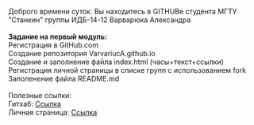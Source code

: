 Доброго времени суток. Вы находитесь в GITHUBе студента МГТУ "Станкин" группы ИДБ-14-12 Варварюка Александра
<br>
<br>
<strong>Задание на первый модуль:</strong>
<br>
Регистрация в GitHub.com
<br>
Создание репозитория VarvariucA.github.io
<br>
Создание и заполнение файла index.html (часы+текст+ссылки)
<br>
Регистрация личной страницы в списке групп с использованием fork
<br>
Заполенение файла README.md
<br>
<br>
Полезные ссылки:
<br>
Гитхаб: [Ссылка](https://github.com/VarvariucA/VarvariucA.github.io)
<br>
Личная страница: [Ссылка](https://VarvariucA.github.io)
